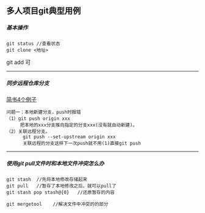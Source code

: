 ## 多人项目git典型用例 

##### 基本操作

```
git status //查看状态
git clone <地址>

```
git add 可

---

##### 同步远程仓库分支
[简书4个例子](https://www.jianshu.com/p/811b07b129e8)

```
问题一：本地新建分支，push时报错
（1）git push origin xxx  
	 把本地的xxx分支推向指定的分支xxx(没有就自动新建)。
（2）关联远程分支。
	  git push --set-upstream origin xxx
	  关联远程的分支这样下一次push就不用(1)直接git push

```

---

#####  使用git pull文件时和本地文件冲突怎么办

```
git stash  //先将本地修改存储起来
git pull   //暂存了本地修改之后，就可以pull了
git stash pop stash@{0}   //还原暂存的内容

git mergetool    //解决文件中冲突的的部分
```

